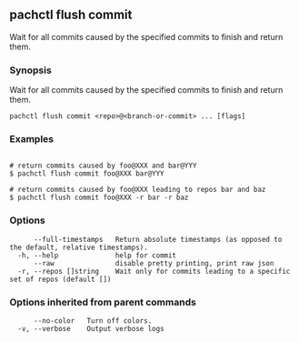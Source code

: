 ## pachctl flush commit

Wait for all commits caused by the specified commits to finish and return them.

### Synopsis

Wait for all commits caused by the specified commits to finish and return them.

```
pachctl flush commit <repo>@<branch-or-commit> ... [flags]
```

### Examples

```

# return commits caused by foo@XXX and bar@YYY
$ pachctl flush commit foo@XXX bar@YYY

# return commits caused by foo@XXX leading to repos bar and baz
$ pachctl flush commit foo@XXX -r bar -r baz
```

### Options

```
      --full-timestamps   Return absolute timestamps (as opposed to the default, relative timestamps).
  -h, --help              help for commit
      --raw               disable pretty printing, print raw json
  -r, --repos []string    Wait only for commits leading to a specific set of repos (default [])
```

### Options inherited from parent commands

```
      --no-color   Turn off colors.
  -v, --verbose    Output verbose logs
```

